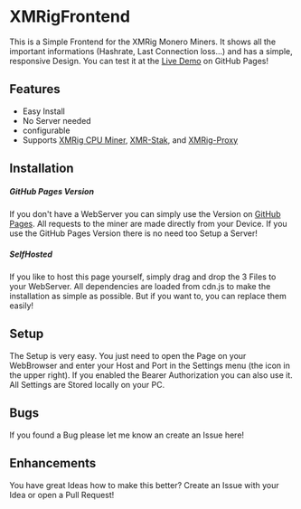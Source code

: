 # XMRigFrontend
This is a Simple Frontend for the XMRig Monero Miners.
It shows all the important informations (Hashrate, Last Connection loss...) and has a simple, responsive Design.
You can test it at the [Live Demo](http://github.umine.me/index.html) on GitHub Pages!

## Features
- Easy Install
- No Server needed
- configurable
- Supports [XMRig CPU Miner](https://github.com/xmrig/xmrig), [XMR-Stak](https://github.com/fireice-uk/xmr-stak), and [XMRig-Proxy](https://github.com/xmrig/xmrig-proxy)


## Installation
##### GitHub Pages Version
If you don't have a WebServer you can simply use the Version on [GitHub Pages](http://github.umine.me/index.html).
All requests to the miner are made directly from your Device. If you use the GitHub Pages Version there is no need too Setup a Server! 

##### SelfHosted
If you like to host this page yourself, simply drag and drop the 3 Files to your WebServer. All dependencies are loaded from cdn.js to make the installation as simple as possible. But if you want to, you can replace them easily!

## Setup
The Setup is very easy.
You just need to open the Page on your WebBrowser and enter your Host and Port in the Settings menu (the icon in the upper right). If you enabled the Bearer Authorization you can also use it. All Settings are Stored locally on your PC.

## Bugs
If you found a Bug please let me know an create an Issue here!

## Enhancements
You have great Ideas how to make this better?
Create an Issue with your Idea or open a Pull Request!

